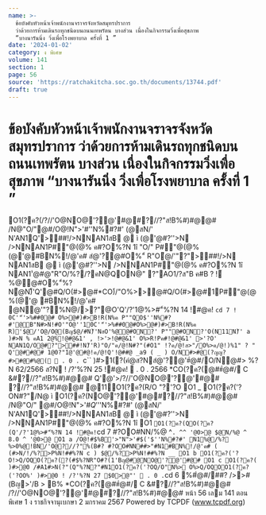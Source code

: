 ```yaml
---
name: >-
  ข้อบังคับหัวหน้าเจ้าพนักงานจราจรจังหวัดสมุทรปราการ
  ว่าด้วยการห้ามเดินรถทุกชนิดบนถนนเทพรัตน บางส่วน เนื่องในกิจกรรมวิ่งเพื่อสุขภาพ
  “บางนารันนิ่ง วิ่งเพื่อโรงพยาบาล ครั้งที่ 1 ”
date: '2024-01-02'
category: ง พิเศษ
volume: 141
section: 1
page: 56
source: 'https://ratchakitcha.soc.go.th/documents/13744.pdf'
draft: true
---
```


# ข้อบังคับหัวหน้าเจ้าพนักงานจราจรจังหวัดสมุทรปราการ ว่าด้วยการห้ามเดินรถทุกชนิดบนถนนเทพรัตน บางส่วน เนื่องในกิจกรรมวิ่งเพื่อสุขภาพ “บางนารันนิ่ง วิ่งเพื่อโรงพยาบาล ครั้งที่ 1 ”

O1(?ค?(/?//'O@NO@'?@'#@#?//?"ส!B%#)#@@# /N@"O/"@#/O@!N">'#$%B'>"('$''N%#?#' (@สN/' N'AN1Q'>##!/>NNAN1สB @ ì (@'@#?''>N />NNAN1P#"@(@% ค#?O%?N 1î "O/" P#"@(@%(@'@#BN%!/@'ค# สํ@'?@#O%"์ R"Oํ@/'"?">##!/>N NAN1สB @ ì (@'@#?''>N />NNAN1P#"@(@% ค#?O%?N 1î NAN1'ํ@#@"R"O/%?/?คN@QON@" ?"AO1/?ส"B ค#B ? !์%@@#O%"์%?Nํ@N)็'Q'@#Q/O(#>@#*CO)่/"O%>>@#Q/O(#>@#1P#"@(@%(@'@ #BN%!/@'ค# @N@'"?%N@/>?"@O'Q'/?'1@%>#"์%?N 14 !#@ค! `cd 7 ! 0C'"์'>%##0@# O%>@#)#>B!R(N%ค P""QO$''N%#?#'@B"N#>N!#O'"O@''10C'"์'>%##0@#O%>@#)#>B!R(N%ค R)'$@/'O@/O@(Bญ$@/#N)็'NสO'%@@#ON?' P""@#ON?'O(N11N)็' a )#>N % คA1 2@%์!@#@&1' , !>'>!@#@&1' O%>R!Pค#!@#@&1' >'?O' NAN1Q/O@#?">##!N)็'R)"O/"ค/@!N#?"(#O1" !?ค/@!ส>"/O%>ค/@!)%1" ? " Q'@##@# 1@0?"1ํ@'@#@!ค/@!Q'!@##@ _a9 ( _ ) O/N#>#@(?ญญ?#>#@#%@(  . 0 . `c`` )#>1(?(คํ@ส?Nสํ@'?@'#ํ@#/O/N@#> %?N 62/2566 ส?N ! /?'%?N 25 !#@ค!  . 0 . 2566 *CO(?ค?(@##ํ@#/ C &#?//?"ส!B%#)#@@# Q'@'>/?//'O@NO@'?@'#@# ?//?"ส!B%#)#@@# @11O1(?ค?(R/O "?'?O O1 _ O1(?ค?('?ON#?"/N@ ì O1(?ค?(NO@'?@'#@#?//?"ส!B%#)#@@# /N@"O/" @#/O@!N">'#$Q'$''N%#?#' (@สN/' N'AN1Q'>##!/>NNAN1สB @ ì (@'@#?''>N />NNAN1P#"@(@% ค#?O%?N 1î O1 ` O1(?ค?(QO(?ค?(Q'/?'1@%>#"์%?N 14 !#@ค! `cd 7 #?OO#NN/%@ ^` . ^^ '@0>@ $@N/%@ ^ 8.0 ^ '@0>@ O1 a /O@!#$%B'>"N">'#$('$''N%#?#' N1%@/%? %>0%@!BN/'O@?//?"%(B#? #?OO#NN##>"#N1#BN%!/@'ค# ( (#>N/!/%?>P%N!##%?N c ) $@/%?>P%N!##%?N __ O1 b O1(?ค?('?O!>Q/OQO(?ค?(?(#$%?NR"O#?(1'Bญ@#@NO@'?@'#@# O1 c O1(?ค?( )#>@0 /#A1#>N(?"(Q"%?N?"#N1O1(?ค?('?OQ/O"N%> O%>Q/OQOO1(?ค?('?OO%' )#>@0 ! /?'%?N 27 $0>@"'  . 0 . `cd 6 %#ํ@#/##? />># (Bญ>'/B > B% *CO(?ค?(@##ํ@#/ C &#?//?"ส!B%#)#@@# /?//'O@NO@'?@'#@#?//?"ส!B%#)#@@# หน้า 56 เลม 141 ตอนพิเศษ 1 ง ราชกิจจานุเบกษา 2 มกราคม 2567 Powered by TCPDF (www.tcpdf.org)
